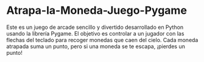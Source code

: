 # Atrapa-la-Moneda-Juego-Pygame
Este es un juego de arcade sencillo y divertido desarrollado en Python usando la librería Pygame. El objetivo es controlar a un jugador con las flechas del teclado para recoger monedas que caen del cielo. Cada moneda atrapada suma un punto, pero si una moneda se te escapa, ¡pierdes un punto!
